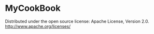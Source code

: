 MyCookBook
==========
Distributed under the open source license: Apache License, Version 2.0. http://www.apache.org/licenses/